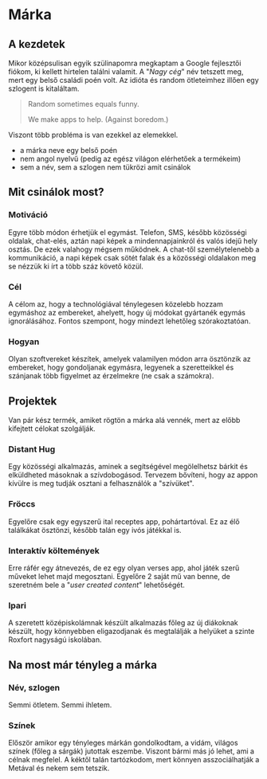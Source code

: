 # Márka

## A kezdetek

Mikor középsulisan egyik szülinapomra megkaptam a Google fejlesztői fiókom, ki kellett hirtelen találni valamit.
A "*Nagy cég*" név tetszett meg, mert egy belső családi poén volt. Az idióta és random ötleteimhez illően egy szlogent is kitaláltam.

> Random sometimes equals funny.
>
> We make apps to help. (Against boredom.)

Viszont több probléma is van ezekkel az elemekkel.

- a márka neve egy belső poén
- nem angol nyelvű (pedig az egész világon elérhetőek a termékeim)
- sem a név, sem a szlogen nem tükrözi amit csinálok

## Mit csinálok most?

### Motiváció

Egyre több módon érhetjük el egymást. Telefon, SMS, később közösségi oldalak, chat-elés, aztán napi képek a mindennapjainkról és valós idejű hely osztás. De ezek valahogy mégsem működnek. A chat-től személytelenebb a kommunikáció, a napi képek csak sötét falak és a közösségi oldalakon meg se nézzük ki írt a több száz követő közül.

### Cél

A célom az, hogy a technológiával ténylegesen közelebb hozzam egymáshoz az embereket, ahelyett, hogy új módokat gyártanék egymás ignorálásához. Fontos szempont, hogy mindezt lehetőleg szórakoztatóan.

### Hogyan

Olyan szoftvereket készítek, amelyek valamilyen módon arra ösztönzik az embereket, hogy gondoljanak egymásra, legyenek a szeretteikkel és szánjanak több figyelmet az érzelmekre (ne csak a számokra).

## Projektek

Van pár kész termék, amiket rögtön a márka alá vennék, mert az előbb kifejtett célokat szolgálják.

### Distant Hug

Egy közösségi alkalmazás, aminek a segítségével megölelhetsz bárkit és elküldheted másoknak a szívdobogásod. Tervezem bővíteni, hogy az appon kívülre is meg tudják osztani a felhasználók a "szívüket".

### Fröccs

Egyelőre csak egy egyszerű ital receptes app, pohártartóval. Ez az élő találkákat ösztönzi, később talán egy ivós játékkal is.

### Interaktív költemények

Erre ráfér egy átnevezés, de ez egy olyan verses app, ahol játék szerű műveket lehet majd megosztani. Egyelőre 2 saját mű van benne, de szeretném bele a "*user created content*" lehetőségét.

### Ipari

A szeretett középiskolámnak készült alkalmazás főleg az új diákoknak készült, hogy könnyebben eligazodjanak és megtalálják a helyüket a szinte Roxfort nagyságú iskolában.

## Na most már tényleg a márka

### Név, szlogen

Semmi ötletem. Semmi ihletem.

### Színek

Először amikor egy tényleges márkán gondolkodtam, a vidám, világos színek (főleg a sárgák) jutottak eszembe.
Viszont bármi más jó lehet, ami a célnak megfelel. A kéktől talán tartózkodom, mert könnyen asszociálhatják a Metával és nekem sem tetszik.
